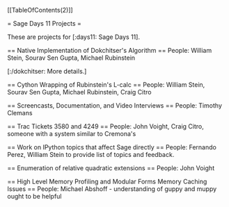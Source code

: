 [[TableOfContents(2)]]

= Sage Days 11 Projects =

These are projects for [:days11: Sage Days 11].


== Native Implementation of Dokchitser's Algorithm ==
People: William Stein, Sourav Sen Gupta, Michael Rubinstein

[:/dokchitser: More details.]

== Cython Wrapping of Rubinstein's L-calc ==
People: William Stein, Sourav Sen Gupta, Michael Rubinstein, Craig Citro

== Screencasts, Documentation, and Video Interviews ==
People: Timothy Clemans

== Trac Tickets 3580 and 4249 ==
People: John Voight, Craig Citro, someone with a system similar to Cremona's


== Work on IPython topics that affect Sage directly ==
People: Fernando Perez, William Stein to provide list of topics and feedback.

== Enumeration of relative quadratic extensions ==
People: John Voight

== High Level Memory Profiling and Modular Forms Memory Caching Issues ==
People: Michael Abshoff - understanding of guppy and muppy ought to be helpful
